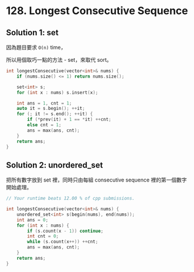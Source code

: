 # 128. Longest Consecutive Sequence

## Solution 1: set

因為題目要求 ```O(n)``` time，

所以用個取巧一點的方法 - set，來取代 sort。

```cpp
int longestConsecutive(vector<int>& nums) {
    if (nums.size() <= 1) return nums.size();

    set<int> s;
    for (int x : nums) s.insert(x);

    int ans = 1, cnt = 1;
    auto it = s.begin(); ++it;
    for (; it != s.end(); ++it) {
        if (*prev(it) + 1 == *it) ++cnt;
        else cnt = 1;
        ans = max(ans, cnt);
    }
    return ans;
}
```

## Solution 2: unordered_set

把所有數字放到 set 裡，同時只由每組 consecutive sequence 裡的第一個數字開始處理。

```cpp
// Your runtime beats 12.00 % of cpp submissions.

int longestConsecutive(vector<int>& nums) {
    unordered_set<int> s(begin(nums), end(nums));
    int ans = 0;
    for (int x : nums) {
        if (s.count(x - 1)) continue;
        int cnt = 0;
        while (s.count(x++)) ++cnt;
        ans = max(ans, cnt);
    }
    return ans;
}
```
